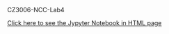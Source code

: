CZ3006-NCC-Lab4

[Click here to see the Jypyter Notebook in HTML page](https://www.OkkarMin.github.io/CZ3006-NCC-Lab4)
